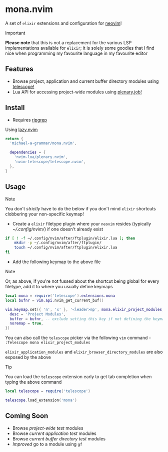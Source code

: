 # mona.nvim

A set of `elixir` extensions and configuration for [neovim](https://neovim.io/)!

> [!IMPORTANT]
**Please note** that this is not a replacement for the various LSP implementations available for `elixir`; it is solely some
goodies that I find nice when programming my favourite language in my favourite editor

## Features

- Browse project, application and current buffer directory modules using [telescope!](https://github.com/nvim-telescope/telescope.nvim)
- Lua API for accessing project-wide modules using [plenary.job!](https://github.com/nvim-lua/plenary.nvim?tab=readme-ov-file#plenaryjob)

## Install

- Requires [ripgrep](https://github.com/BurntSushi/ripgrep)

Using [lazy.nvim](https://github.com/folke/lazy.nvim)

```lua
return {
  'michael-a-grammar/mona.nvim',

  dependencies = {
    'nvim-lua/plenary.nvim',
    'nvim-telescope/telescope.nvim',
  },
}
```

## Usage

> [!NOTE]
You don't *strictly* have to do the below if you don't mind `elixir` shortcuts clobbering your non-specific keymap!

- Create a `elixir` filetype plugin where your `neovim` resides (typically *~/.config/nvim/*) if one doesn't already exist

```bash
if [ ! -f ~/.config/nvim/after/ftplugin/elixir.lua ]; then
    mkdir -p ~/.config/nvim/after/ftplugin/
    touch ~/.config/nvim/after/ftplugin/elixir.lua
fi
```

- Add the following keymap to the above file 

> [!NOTE]
Or, as above, if you're not fussed about the shortcut being global for every filetype, add it to where you usually define keymaps


```lua
local mona = require('telescope').extensions.mona
local bufnr = vim.api.nvim_get_current_buf()

vim.keymap.set({ 'n', 'x' }, '<leader>mp', mona.elixir_project_modules, {
  desc = 'Project Modules',
  buffer = bufnr, -- exclude setting this key if not defining the keymap within the `elixir` filetype plugin
  noremap = true,
})

```

You can also call the `telescope` picker via the following `vim` command - `:Telescope mona elixir_project_modules`

`elixir_application_modules` and `elixir_browser_directory_modules` are also exposed by the above

> [!TIP]
You can load the `telescope` extension early to get tab completion when typing the above command

```lua
local telescope = require('telescope')

telescope.load_extension('mona')
```

## Coming Soon

- Browse *project-wide test* modules
- Browse *current application test* modules
- Browse _current buffer directory test_ modules
- *Improved* go to a module using `gf`
